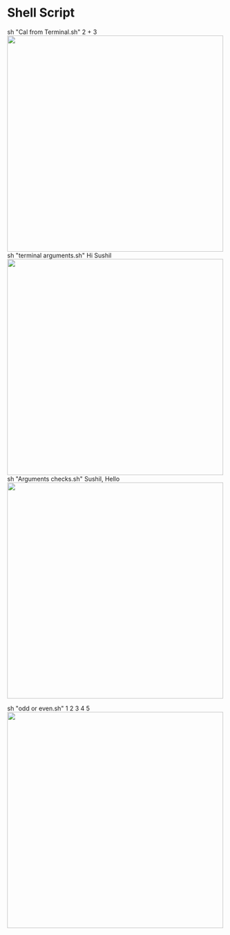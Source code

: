# Shell Script
sh "Cal from Terminal.sh" 2 + 3 <br>
<image src="https://github.com/thesushilsharma/shell/blob/main/Images/CAL.png" width=500>
<br>
sh "terminal arguments.sh" Hi Sushil <br>
<image src="https://github.com/thesushilsharma/shell/blob/main/Images/Argument.png" width=500>
<br>
sh "Arguments checks.sh" Sushil, Hello <br>
<image src="https://github.com/thesushilsharma/shell/blob/main/Images/Count%20Arguments.png" width=500>

sh "odd or even.sh" 1 2 3 4 5 <br>
<image src="https://github.com/thesushilsharma/shell/blob/main/Images/Odd%20even.png" width=500>
